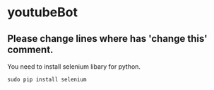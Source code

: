 # youtubeBot

## Please change lines where has 'change this' comment.

You need to install selenium libary for python.

```sudo pip install selenium```
